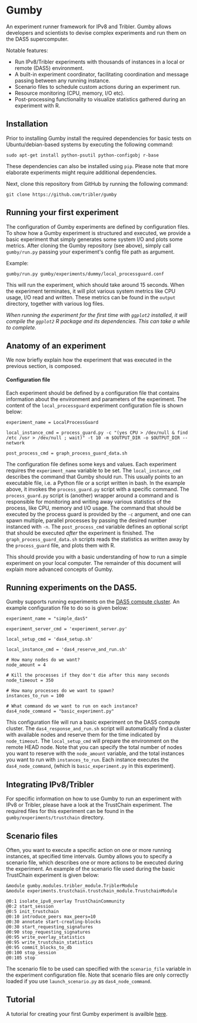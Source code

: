 Gumby
=====

An experiment runner framework for IPv8 and Tribler.
Gumby allows developers and scientists to devise complex experiments and run them on the DAS5 supercomputer.

Notable features:
- Run IPv8/Tribler experiments with thousands of instances in a local or remote (DAS5) environment.
- A built-in experiment coordinator, facilitating coordination and message passing between any running instance.
- Scenario files to schedule custom actions during an experiment run.
- Resource monitoring (CPU, memory, I/O etc).
- Post-processing functionality to visualize statistics gathered during an experiment with R.

## Installation
Prior to installing Gumby install the required dependencies for basic tests on Ubuntu/debian-based systems by executing the following command:
```
sudo apt-get install python-psutil python-configobj r-base
```

These dependencies can also be installed using `pip`.
Please note that more elaborate experiments might require additional dependencies.

Next, clone this repository from GitHub by running the following command:

```
git clone https://github.com/tribler/gumby
```

## Running your first experiment

The configuration of Gumby experiments are defined by configuration files.
To show how a Gumby experiment is structured and executed, we provide a basic experiment that simply generates some system I/O and plots some metrics.
After cloning the Gumby repository (see above), simply call `gumby/run.py` passing your experiment's config file path as argument.

Example:

```
gumby/run.py gumby/experiments/dummy/local_processguard.conf
```

This will run the experiment, which should take around 15 seconds.
When the experiment terminates, it will plot various system metrics like CPU usage, I/O read and written.
These metrics can be found in the `output` directory, together with various log files.

_When running the experiment for the first time with `ggplot2` installed, it will compile the `ggplot2` R package and its dependencies.
This can take a while to complete._

## Anatomy of an experiment

We now briefly explain how the experiment that was executed in the previous section, is composed.

#### Configuration file

Each experiment should be defined by a configuration file that contains information about the environment and parameters of the experiment.
The content of the `local_processguard` experiment configuration file is shown below:

```
experiment_name = LocalProcessGuard

local_instance_cmd = process_guard.py -c "(yes CPU > /dev/null & find /etc /usr > /dev/null ; wait)" -t 10 -m $OUTPUT_DIR -o $OUTPUT_DIR --network

post_process_cmd = graph_process_guard_data.sh
```

The configuration file defines some keys and values.
Each experiment requires the `experiment_name` variable to be set.
The `local_instance_cmd` describes the command that Gumby should run.
This usually points to an executable file, i.e. a Python file or a script written in bash.
In the example above, it invokes the `process_guard.py` script with a specific command.
The `process_guard.py` script is (another) wrapper around a command and is responsible for monitoring and writing away various statistics of the process, like CPU, memory and I/O usage.
The command that should be executed by the process guard is provided by the `-c` argument, and one can spawn multiple, parallel processes by passing the desired number instanced with `-n`.
The `post_process_cmd` variable defines an optional script that should be executed *after* the experiment is finished.
The `graph_process_guard_data.sh` scripts reads the statistics as written away by the `process_guard` file, and plots them with R.

This should provide you with a basic understanding of how to run a simple experiment on your local computer.
The remainder of this document will explain more advanced concepts of Gumby.

## Running experiments on the DAS5.

Gumby supports running experiments on the [DAS5 compute cluster](https://www.cs.vu.nl/das5).
An example configuration file to do so is given below:

```
experiment_name = "simple_das5"

experiment_server_cmd = 'experiment_server.py'

local_setup_cmd = 'das4_setup.sh'

local_instance_cmd = 'das4_reserve_and_run.sh'

# How many nodes do we want?
node_amount = 4

# Kill the processes if they don't die after this many seconds
node_timeout = 350

# How many processes do we want to spawn?
instances_to_run = 100

# What command do we want to run on each instance?
das4_node_command = "basic_experiment.py"
```

This configuration file will run a basic experiment on the DAS5 compute cluster.
The `das4_response_and_run.sh` script will automatically find a cluster with available nodes and reserve them for the time indicated by `node_timeout`.
The `local_setup_cmd` will prepare the environment on the remote HEAD node.
Note that you can specify the total number of nodes you want to reserve with the `node_amount` variable, and the total instances you want to run with `instances_to_run`.
Each instance executes the `das4_node_command`, (which is `basic_experiment.py` in this experiment).

## Integrating IPv8/Tribler

For specific information on how to use Gumby to run an experiment with IPv8 or Tribler, please have a look at the TrustChain experiment.
The required files for this experiment can be found in the `gumby/experiments/trustchain` directory.

## Scenario files

Often, you want to execute a specific action on one or more running instances, at specified time intervals.
Gumby allows you to specify a scenario file, which describes one or more actions to be executed during the experiment.
An example of the scenario file used during the basic TrustChain experiment is given below:

```
&module gumby.modules.tribler_module.TriblerModule
&module experiments.trustchain.trustchain_module.TrustchainModule

@0:1 isolate_ipv8_overlay TrustChainCommunity
@0:2 start_session
@0:5 init_trustchain
@0:10 introduce_peers max_peers=10
@0:30 annotate start-creating-blocks
@0:30 start_requesting_signatures
@0:90 stop_requesting_signatures
@0:95 write_overlay_statistics
@0:95 write_trustchain_statistics
@0:95 commit_blocks_to_db
@0:100 stop_session
@0:105 stop
```

The scenario file to be used can specified with the `scenario_file` variable in the experiment configuration file.
Note that scenario files are only correctly loaded if you use `launch_scenario.py` as `das4_node_command`.

## Tutorial
A tutorial for creating your first Gumby experiment is availble [here](docs/hello_world.rst).
